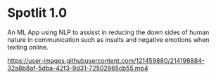 # Spotlit 1.0
An ML App using NLP to assisst in reducing the down sides of  human nature in communication such as insults and negative emotions when texting online.



https://user-images.githubusercontent.com/121459880/214198884-32a8b8af-5dba-42f3-9d31-72502865cb55.mp4

